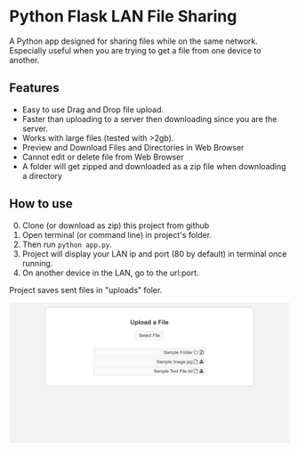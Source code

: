 # Python Flask LAN File Sharing
A Python app designed for sharing files while on the same network. Especially useful when you are trying to get a file from one device to another.



## Features
- Easy to use Drag and Drop file upload.
- Faster than uploading to a server then downloading since you are the server.
- Works with large files (tested with >2gb).
- Preview and Download Files and Directories in Web Browser
- Cannot edit or delete file from Web Browser
- A folder will get zipped and downloaded as a zip file when downloading a directory



## How to use
0. Clone (or download as zip) this project from github
0. Open terminal (or command line) in project's folder.
0. Then run ```python app.py```.
0. Project will display your LAN ip and port (80 by default) in terminal once running.
0. On another device in the LAN, go to the url:port.



Project saves sent files in "uploads" foler. 



![Screenshot](https://raw.githubusercontent.com/zitlem/PFshare/master/uploads/Sample.jpg)
